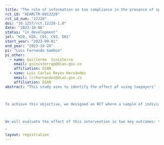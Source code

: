 ```yaml
---
title: "The role of information on tax compliance in the presence of spillovers. "
rct_id: "AEARCTR-0012228"
rct_id_num: "12228"
doi: "10.1257/rct.12228-1.0"
date: "2023-10-06"
status: "in_development"
jel: "H20, H26, C01, C93, D81"
start_year: "2023-09-01"
end_year: "2023-10-20"
pi: "Luis Fernando Gamboa"
pi_other:
  - name: Guillermo  Sinisterra
    email: gsinisterrap@dian.gov.co
    affiliation: DIAN
  - name: Luis Carlos Reyes Hernández
    email: lcrhernandez@dian.gov.co
    affiliation: DIAN
abstract: "This study aims to identify the effect of using taxpayers’ identification information in contact messages (SMS) on tax compliance rates by means of a RCT.  Specifically, this trial will allow us to identify the role of personal information in contact messages reminding taxpayers about their tax obligations on increasing tax compliance rates among taxpayers who do not submit tax reports on time. 

To achieve this objective, we designed an RCT where a sample of individuals who did not comply on time were randomly assigned to three treatment arms. Individuals in the first treatment group receive a personalized SMS, while those in the second treatment group receive a non-personalized SMS. For this trial, personalization corresponds to the use of the given name of the taxpayer at the beginning of the message. Finally, the third group corresponds to the control group, where individuals do not receive any SMS.  Regardless of the treatment, all reminders are sent at the end of the business day following each taxpayer’s due date, and its content only differs in whether it is personalized or not. 

We will evaluate the effect of this intervention in two key outcomes: tax compliance rate and tax revenue. 
"
layout: registration
---
```


